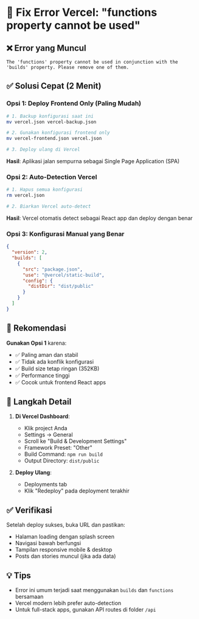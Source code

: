 # 🔧 Fix Error Vercel: "functions property cannot be used"

## ❌ Error yang Muncul
```
The 'functions' property cannot be used in conjunction with the 'builds' property. Please remove one of them.
```

## ✅ Solusi Cepat (2 Menit)

### Opsi 1: Deploy Frontend Only (Paling Mudah)
```bash
# 1. Backup konfigurasi saat ini
mv vercel.json vercel-backup.json

# 2. Gunakan konfigurasi frontend only
mv vercel-frontend.json vercel.json

# 3. Deploy ulang di Vercel
```

**Hasil**: Aplikasi jalan sempurna sebagai Single Page Application (SPA)

### Opsi 2: Auto-Detection Vercel
```bash
# 1. Hapus semua konfigurasi
rm vercel.json

# 2. Biarkan Vercel auto-detect
```

**Hasil**: Vercel otomatis detect sebagai React app dan deploy dengan benar

### Opsi 3: Konfigurasi Manual yang Benar
```json
{
  "version": 2,
  "builds": [
    {
      "src": "package.json",
      "use": "@vercel/static-build",
      "config": {
        "distDir": "dist/public"
      }
    }
  ]
}
```

## 🎯 Rekomendasi

**Gunakan Opsi 1** karena:
- ✅ Paling aman dan stabil
- ✅ Tidak ada konflik konfigurasi
- ✅ Build size tetap ringan (352KB)
- ✅ Performance tinggi
- ✅ Cocok untuk frontend React apps

## 📝 Langkah Detail

1. **Di Vercel Dashboard**:
   - Klik project Anda
   - Settings → General
   - Scroll ke "Build & Development Settings"
   - Framework Preset: "Other"
   - Build Command: `npm run build`
   - Output Directory: `dist/public`

2. **Deploy Ulang**:
   - Deployments tab
   - Klik "Redeploy" pada deployment terakhir

## ✅ Verifikasi
Setelah deploy sukses, buka URL dan pastikan:
- Halaman loading dengan splash screen
- Navigasi bawah berfungsi
- Tampilan responsive mobile & desktop
- Posts dan stories muncul (jika ada data)

## 💡 Tips
- Error ini umum terjadi saat menggunakan `builds` dan `functions` bersamaan
- Vercel modern lebih prefer auto-detection
- Untuk full-stack apps, gunakan API routes di folder `/api`